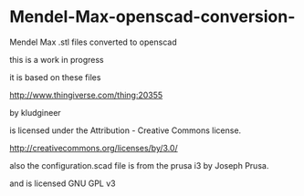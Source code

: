 Mendel-Max-openscad-conversion-
===============================

Mendel Max .stl files converted to openscad

this is a work in progress 

it is based on these files 

http://www.thingiverse.com/thing:20355

by kludgineer


is licensed under the Attribution - Creative Commons license.

http://creativecommons.org/licenses/by/3.0/

also the configuration.scad file is from the prusa i3 by Joseph Prusa.

and is licensed
GNU GPL v3
